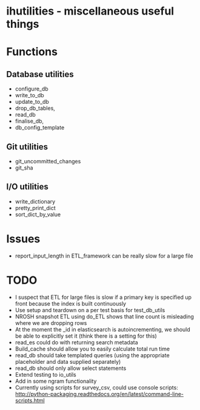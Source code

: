 # ihutilities - miscellaneous useful things

# Functions

## Database utilities

* configure_db 
* write_to_db
* update_to_db 
* drop_db_tables, 
* read_db
* finalise_db,
* db_config_template

## Git utilities

* git_uncommitted_changes
* git_sha

## I/O utilities

* write_dictionary
* pretty_print_dict
* sort_dict_by_value

# Issues
 
* report_input_length in ETL_framework can be really slow for a large file

# TODO

* I suspect that ETL for large files is slow if a primary key is specified up front because the index is built continuously
* Use setup and teardown on a per test basis for test_db_utils
* NROSH snapshot ETL using do_ETL shows that line count is misleading where we are dropping rows
* At the moment the _id in elasticsearch is autoincrementing, we should be able to explicitly set it (think there is a setting for this)
* read_es could do with returning search metadata
* Build_cache should allow you to easily calculate total run time
* read_db should take templated queries (using the appropriate placeholder and data supplied separately)
* read_db should only allow select statements
* Extend testing to io_utils
* Add in some ngram functionality
* Currently using scripts for survey_csv, could use console scripts: http://python-packaging.readthedocs.org/en/latest/command-line-scripts.html